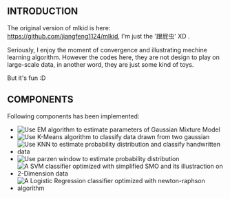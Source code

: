 INTRODUCTION
------------

The original version of mlkid is here: https://github.com/jiangfeng1124/mlkid, I'm just the '跟屁虫' XD .

Seriously, I enjoy the moment of convergence and illustrating mechine learning algorithm. However the codes here, they are not design to play on large-scale data, in another word, they are just some kind of toys.

But it's fun :D

COMPONENTS
----------

Following components has been implemented:

* ![Use EM algorithm to estimate parameters of Gaussian Mixture Model](https://github.com/Oneplus/anothermlkid/tree/master/gmm)
* ![Use K-Means algorithm to classify data drawn from two gaussian](https://github.com/Oneplus/anothermlkid/tree/master/k-means)
* ![Use KNN to estimate probability distribution and classify handwritten data](https://github.com/Oneplus/anothermlkid/tree/master/knn)
* ![Use parzen window to estimate probability distribution](https://github.com/Oneplus/anothermlkid/tree/master/parzen)
* ![A SVM classifier optimized with simplified SMO and its illustraction on 2-Dimension data](https://github.com/Oneplus/anothermlkid/tree/master/svm)
* ![A Logistic Regression classifier optimized with newton-raphson algorithm](https://github.com/Oneplus/anothermlkid/tree/master/logres)
